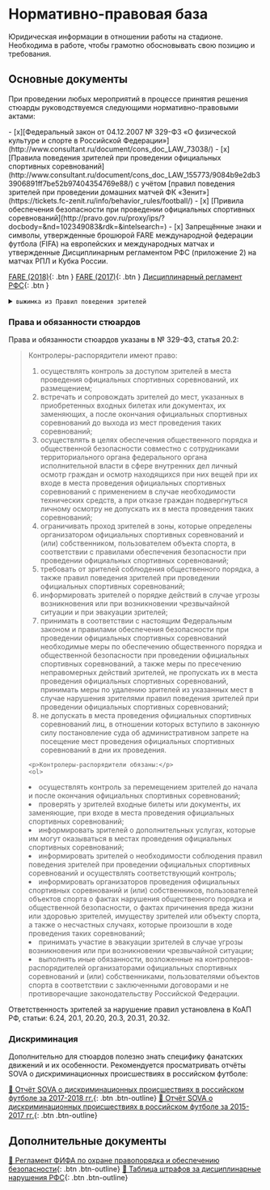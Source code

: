 # Нормативно-правовая база

Юридическая информации в отношении работы на стадионе. Необходима в работе, чтобы грамотно обосновывать свою позицию и требования.

## Основные документы

При проведении любых мероприятий в процессе принятия решения стюарды руководствуемся следующими нормативно-правовыми актами:

<div class="result" markdown>
- [x][Федеральный закон от 04.12.2007 № 329-ФЗ «О физической культуре и спорте в Российской Федерации»](http://www.consultant.ru/document/cons_doc_LAW_73038/)
- [x] [Правила поведения зрителей при проведении официальных спортивных соревнований](http://www.consultant.ru/document/cons_doc_LAW_155773/9084b9e2db33906891ff7be52b97404354769e88/) с учётом [правил поведения зрителей при проведении домашних матчей ФК «Зенит»](https://tickets.fc-zenit.ru/info/behavior_rules/football/)
- [x] [Привила обеспечения безопасности при проведении официальных спортивных соревнований](http://pravo.gov.ru/proxy/ips/?docbody=&nd=102349083&rdk=&intelsearch=)
- [x] Запрещённые знаки и символы, утвержденные брошюрой FARE международной федерации футбола (FIFA) на европейских и международных матчах и утвержденные Дисциплинарным регламентом РФС (приложение 2) на матчах РПЛ и Кубка России. 
</div>
  
[FARE (2018)](../../assets/FARE_2018.pdf){: .btn } [FARE (2017)](../../assets/FARE_2017.pdf){: .btn } [Дисциплинарный регламент РФС](https://static.rfs.ru/documents/1/5f22dbb913c1f.pdf){: .btn }

<details>
  <summary><code>выжимка из Правил поведения зрителей</code></summary>
  <blockquote>
    <p></p>
    <p><b>Зрители обязаны</b> соблюдать общественный порядок, бережно относиться к имуществу стадиона, соблюдать чистоту.</p>
    <p><b>Зрителям запрещается</b>:
    <ul>
      <li>находиться в состоянии алкогольного опьянения;</li>
      <li>создавать угрозу собственной безопасности, жизни, здоровью, а также безопасности, жизни, здоровью других лиц;</li>
      <li>бросать предметы в других зрителей, участников соревнования или на поле;</li>
      <li>скрывать свои лица, в том числе использовать маски;</li>
      <li>проникать в зоны, не обозначенные во входном билете или в документе, его заменяющем (аккредитации);</li>
      <li>находиться во время проведения соревнования на лестницах;</li>
      <li>наносить надписи и рисунки на конструкции стадиона;</li>
      <li>проносить и использовать пиротехнические изделия, алкогольные напитки, наркотические и токсические вещества, прохладительные напитки объёмом более 0,5 литра в любой таре, кроме пластиковых стаканов;</li>
      <li>использовать нацистскую или экстремистскую атрибутику или символику, лазерные устройства;</li>
      <li>проносить громоздкие предметы, мешающие другим зрителям.</li>
    </ul></p>  
  </blockquote>  
</details>

### Права и обязанности стюардов

Права и обязанности стюардов указаны в № 329-ФЗ, статья 20.2:

  <blockquote>
  <p>Контролеры-распорядители имеют право:</p>
  <ol>
    <li>осуществлять контроль за доступом зрителей в места проведения официальных спортивных соревнований, их размещением;</li>
    <li>встречать и сопровождать зрителей до мест, указанных в приобретенных входных билетах или документах, их заменяющих, а после окончания официальных спортивных соревнований до выхода из мест проведения таких соревнований;</li>
    <li>осуществлять в целях обеспечения общественного порядка и общественной безопасности совместно с сотрудниками территориального органа федерального органа исполнительной власти в сфере внутренних дел личный осмотр граждан и осмотр находящихся при них вещей при их входе в места проведения официальных спортивных соревнований с применением в случае необходимости технических средств, а при отказе граждан подвергнуться личному осмотру не допускать их в места проведения таких соревнований;</li>
    <li>ограничивать проход зрителей в зоны, которые определены организатором официальных спортивных соревнований и (или) собственником, пользователем объекта спорта, в соответствии с правилами обеспечения безопасности при проведении официальных спортивных соревнований;</li>
    <li>требовать от зрителей соблюдения общественного порядка, а также правил поведения зрителей при проведении официальных спортивных соревнований;</li>
    <li>информировать зрителей о порядке действий в случае угрозы возникновения или при возникновении чрезвычайной ситуации и при эвакуации зрителей;</li>
    <li>принимать в соответствии с настоящим Федеральным законом и правилами обеспечения безопасности при проведении официальных спортивных соревнований необходимые меры по обеспечению общественного порядка и общественной безопасности при проведении официальных спортивных соревнований, а также меры по пресечению неправомерных действий зрителей, не пропускать их в места проведения официальных спортивных соревнований, принимать меры по удалению зрителей из указанных мест в случае нарушения зрителями правил поведения зрителей при проведении официальных спортивных соревнований;</li>
    <li>не допускать в места проведения официальных спортивных соревнований лиц, в отношении которых вступило в законную силу постановление суда об административном запрете на посещение мест проведения официальных спортивных соревнований в дни их проведения.</li></ol>

    <p>Контролеры-распорядители обязаны:</p>
    <ol>
<li>осуществлять контроль за перемещением зрителей до начала и после окончания официальных спортивных соревнований;</li>
<li>проверять у зрителей входные билеты или документы, их заменяющие, при входе в места проведения официальных спортивных соревнований;</li>
<li>информировать зрителей о дополнительных услугах, которые им могут оказываться в местах проведения официальных спортивных соревнований;</li>
<li>информировать зрителей о необходимости соблюдения правил поведения зрителей при проведении официальных спортивных соревнований и осуществлять соответствующий контроль;</li>
<li>информировать организаторов проведения официальных спортивных соревнований и (или) собственников, пользователей объектов спорта о фактах нарушения общественного порядка и общественной безопасности, о фактах причинения вреда жизни или здоровью зрителей, имуществу зрителей или объекту спорта, а также о несчастных случаях, которые произошли в ходе проведения таких соревнований;</li>
<li>принимать участие в эвакуации зрителей в случае угрозы возникновения или при возникновении чрезвычайной ситуации;</li>
<li>выполнять иные обязанности, возложенные на контролеров-распорядителей организаторами официальных спортивных соревнований и (или) собственниками, пользователями объектов спорта в соответствии с заключенными договорами и не противоречащие законодательству Российской Федерации.</li>
    </ol>
  </blockquote>

Ответственность зрителей за нарушение правил установлена в КоАП РФ, статьи: 6.24, 20.1, 20.20, 20.3, 20.31, 20.32.

### Дискриминация

Дополнительно для стюардов полезно знать специфику фанатских движений и их особенности. Рекомендуется просматривать отчёты SOVA о дискриминационных происшествиях в российском футболе:

[📄 Отчёт SOVA о дискриминационных происшествиях в российском футболе за 2017-2018 гг.](../../assets/SOVA_REPORT_17-18.pdf){: .btn .btn-outline}
[📄 Отчёт SOVA о дискриминационных происшествиях в российском футболе за 2015-2017 гг.](../../assets/SOVA_REPORT_15-17.pdf){: .btn .btn-outline}

## Дополнительные документы

[📄 Регламент ФИФА по охране правопорядка и обеспечению безопасности](http://crimescience.ru/wp-content/uploads/2020/05/Регламент-ФИФА-по-охране-правопорядка-и-обеспечению-безопасности-стаидонов-2012.pdf){: .btn .btn-outline}
[📄 Таблица штрафов за дисциплинарные нарушения РФС](https://static.rfs.ru/documents/1/6141b0eef1856.pdf){: .btn .btn-outline}
